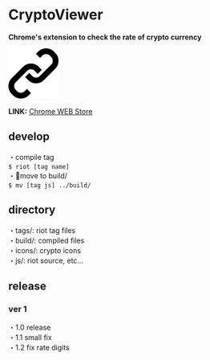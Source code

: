 # CryptoViewer

<strong>Chrome's extension to check the rate of crypto currency</strong>

<img src="icon19.png" width="100">

<strong>LINK:</strong>
[Chrome WEB Store](https://chrome.google.com/webstore/detail/cryptoviewer/eajnmaepoiimfdekhbmkngkglemhdjla)

## develop

・compile tag  
`$ riot [tag name]`  
・move to build/  
`$ mv [tag js] ../build/`

## directory

・tags/: riot tag files  
・build/: compiled files  
・icons/: crypto icons  
・js/: riot source, etc...

## release

### ver 1

・1.0 release  
・1.1 small fix  
・1.2 fix rate digits
